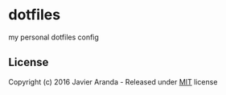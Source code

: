 # dotfiles

my personal dotfiles config


## License

Copyright (c) 2016 Javier Aranda - Released under [MIT](LICENSE) license
